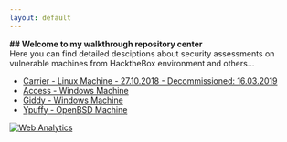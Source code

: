 ```yaml
---
layout: default
---
```

<body class="wrap">
  <b>## Welcome to my walkthrough repository center</b>
</br>
  Here you can find detailed desciptions about security assessments on vulnerable machines from HacktheBox environment and others...
  <div class="flexbox">
    <nav class="main-nav hide-on-mobiles">
      <ul>
  <li class="">
    <a href="/carrier/index.html">Carrier - Linux Machine - 27.10.2018 - Decommissioned: 16.03.2019</a>
  </li>
  <li class="">
    <a href="/access/index.html">Access - Windows Machine</a>
  </li>
  <li class="">
    <a href="/giddy/index.html">Giddy - Windows Machine</a>
  </li>
  <li class="">
    <a href="/ypuffy/index.html">Ypuffy - OpenBSD Machine</a>
  </li>
</ul>
</nav>
</div>
<!-- Default Statcounter code for My Github site
https://clarkkent-repo.github.io/ -->
<script type="text/javascript">
var sc_project=11968832; 
var sc_invisible=0; 
var sc_security="e8f3029f"; 
var sc_https=1; 
var scJsHost = "https://";
document.write("<sc"+"ript type='text/javascript' src='" + scJsHost+
"statcounter.com/counter/counter.js'></"+"script>");
</script>
<noscript><div class="statcounter"><a title="Web Analytics"
href="https://statcounter.com/" target="_blank"><img class="statcounter"
src="https://c.statcounter.com/11968832/0/e8f3029f/0/" alt="Web
Analytics"></a></div></noscript>
<!-- End of Statcounter Code -->
</body>









